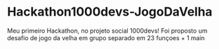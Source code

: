 # Hackathon1000devs-JogoDaVelha
Meu primeiro Hackathon, no projeto social 1000devs! Foi proposto um desafio de jogo da velha em grupo separado em 23 funçoes + 1 main
